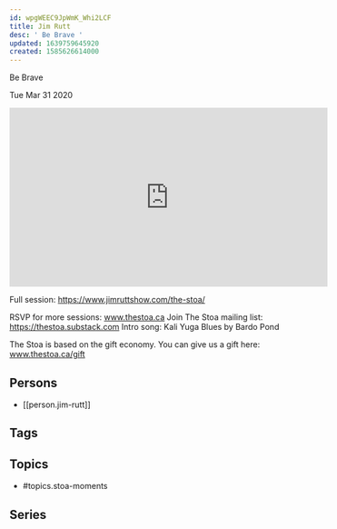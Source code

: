 ```yaml
---
id: wpgWEEC9JpWmK_Whi2LCF
title: Jim Rutt
desc: ' Be Brave '
updated: 1639759645920
created: 1585626614000
---
```



 Be Brave 

Tue Mar 31 2020

<iframe width="560" height="315" src="https://www.youtube.com/embed/RlTQNqSwtxs" title="Jim Rutt: Be Brave (Stoa Moments)" frameborder="0" allow="accelerometer; autoplay; clipboard-write; encrypted-media; gyroscope; picture-in-picture" allowfullscreen ></iframe>

Full session: https://www.jimruttshow.com/the-stoa/

RSVP for more sessions: www.thestoa.ca
Join The Stoa mailing list: https://thestoa.substack.com
Intro song: Kali Yuga Blues by Bardo Pond

The Stoa is based on the gift economy. You can give us a gift here: www.thestoa.ca/gift

## Persons

- [[person.jim-rutt]]

## Tags



## Topics

- #topics.stoa-moments

## Series



